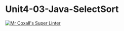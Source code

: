 # Unit4-03-Java-SelectSort
[![Mr Coxall's Super Linter](https://github.com/ICS4U-Programming-AdrijanV/Unit4-03-Java-SelectSort/workflows/Mr%20Coxall's%20Super%20Linter/badge.svg)](https://github.com/ICS4U-Programming-AdrijanV/Unit4-03-Java-SelectSort/actions/)
